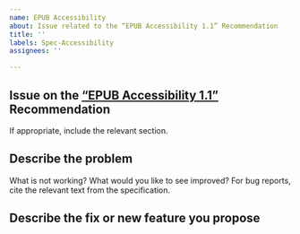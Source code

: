 ```yaml
---
name: EPUB Accessibility
about: Issue related to the “EPUB Accessibility 1.1” Recommendation
title: ''
labels: Spec-Accessibility
assignees: ''

---
```


## Issue on the [“EPUB Accessibility 1.1”](https://www.w3.org/TR/epub-a11y-11/) Recommendation

If appropriate, include the relevant section.

## Describe the problem 

What is not working? What would you like to see improved? For bug reports, cite the relevant text from the specification.

## Describe the fix or new feature you propose

